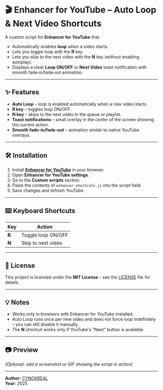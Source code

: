 # 🎬 Enhancer for YouTube – Auto Loop & Next Video Shortcuts

A custom script for **Enhancer for YouTube** that:
- Automatically enables **loop** when a video starts.
- Lets you toggle loop with the **R** key.
- Lets you skip to the next video with the **N** key (without enabling autoplay).
- Displays a clear **Loop ON/OFF** or **Next Video** toast notification with smooth fade‑in/fade‑out animation.

---

## ✨ Features
- **Auto Loop** – loop is enabled automatically when a new video starts.
- **R key** – toggles loop ON/OFF.
- **N key** – skips to the next video in the queue or playlist.
- **Toast notifications** – small overlay in the center of the screen showing the current action.
- **Smooth fade‑in/fade‑out** – animation similar to native YouTube overlays.

---

## 🛠 Installation
1. Install **[Enhancer for YouTube](https://www.mrfdev.com/enhancer-for-youtube)** in your browser.
2. Open **Enhancer for YouTube settings**.
3. Go to the **Custom scripts** section.
4. Paste the contents of `enhancer-shortcuts.js` into the script field.
5. Save changes and refresh YouTube.

---

## ⌨️ Keyboard Shortcuts
| Key | Action |
|-----|--------|
| **R** | Toggle loop ON/OFF |
| **N** | Skip to next video |

---

## 📜 License
This project is licensed under the **MIT License** – see the [LICENSE](LICENSE) file for details.

---

## 💡 Notes
- Works only in browsers with Enhancer for YouTube installed.
- Auto Loop runs once per new video and does not force loop indefinitely – you can still disable it manually.
- The **N** shortcut works only if YouTube's "Next" button is available.

---

## 📷 Preview
*(Optional: add a screenshot or GIF showing the script in action)*

---

**Author:** [CYNOXREAL](https://github.com/CYNOXREAL)  
**Year:** 2025
